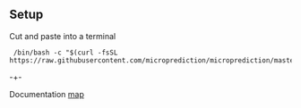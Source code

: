

## Setup
Cut and paste into a terminal

     /bin/bash -c "$(curl -fsSL https://raw.githubusercontent.com/microprediction/microprediction/master/shell_examples/run_default_crawler_from_new_venv.sh)"



-+- 

Documentation [map](https://microprediction.github.io/microprediction/map.html)
 

